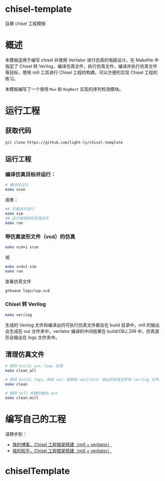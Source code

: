 # chisel-template
自建 chisel 工程模板

# 概述

本模板适用于编写 chisel 并使用 Verilator 进行仿真的电路设计。在 Makefile 中指定了 Chisel 转 Verilog，编译仿真文件，执行仿真文件，编译并执行仿真文件等目标，使用 mill 工具进行 Chisel 工程的构建。可以方便的实现 Chisel 工程的练习。

本模板编写了一个使用 `Mux` 和 `RegNext` 实现的序列检测模块。

# 运行工程

## 获取代码

```bash
git clone https://github.com/light-ly/chisel-template
```

## 运行工程

### 编译仿真目标并运行：

```bash
# 编译并运行
make srun
```

或者：

```bash
## 只编译不运行
make sim
## 运行编译好的仿真文件
make run
```

### 带仿真波形文件（vcd）的仿真

```bash
make vcd=1 srun
```

或

```bash
make vcd=1 sim
make run
```

查看仿真文件

```bash
gtkwave logs/top.vcd
```

### Chisel 转 Verilog

```bash
make verilog
```

生成的 Verilog 文件和编译出的可执行仿真文件都会在 build 目录中，mill 的输出会生成在 out 文件夹中，verilator 编译的中间结果在 build/OBJ_DIR 中，仿真波形会输出在 logs 文件夹中。

## 清理仿真文件

```bash
# 删除 build，out，logs 目录
make clean_all

# 删除 build，logs，保留 out。即删除 verilator 输出的仿真文件和 verilog 文件，保留 mill 构建的输出
make clean

# 删除 mill 构建的输出 out
make clean_mill
```

# 编写自己的工程

请移步到：
- [我的博客，Chisel 工程框架搭建（mill + verilator）](https://light-liuyi.top:2001/2023/07/10/chisel-template)
- [我的知乎，Chisel 工程框架搭建（mill + verilator）](https://zhuanlan.zhihu.com/p/642588946)
# chiselTemplate
